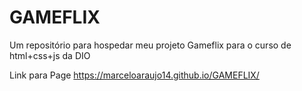 # GAMEFLIX
Um repositório para hospedar meu projeto Gameflix para o curso de html+css+js da DIO

Link para Page https://marceloaraujo14.github.io/GAMEFLIX/
